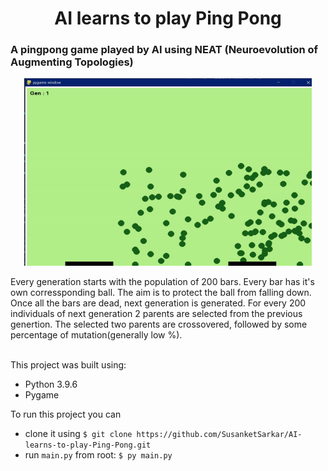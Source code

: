 <h1 align='center'> AI learns to play Ping Pong </h1>
<h3> A pingpong game played by AI using NEAT (Neuroevolution of Augmenting Topologies)</h3>

<p align="center">
  <img width="460" height="300" src="https://github.com/SusanketSarkar/AI-learns-to-play-Ping-Pong/blob/main/images/example01.gif">
</p>
Every generation starts with the population of 200 bars. Every bar has it's own corressponding ball. The aim is to protect the ball from falling down. Once all the bars are dead, next generation is generated. For every 200 individuals of next generation 2 parents are selected from the previous genertion. The selected two parents are crossovered, followed by some percentage of mutation(generally low %).
<br>

<br>

This project was built using:
- Python 3.9.6
- Pygame

To run this project you can 
  - clone it using ```$ git clone https://github.com/SusanketSarkar/AI-learns-to-play-Ping-Pong.git ```
  - run ```main.py``` from root: ```$ py main.py ```
